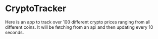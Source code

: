 # CryptoTracker

Here is an app to track over 100 different crypto prices ranging from all different coins. 
It will be fetching from an api and then updating every 10 seconds. 
